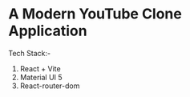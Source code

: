 # A Modern YouTube Clone Application

Tech Stack:-

1. React + Vite
2. Material UI 5
3. React-router-dom
